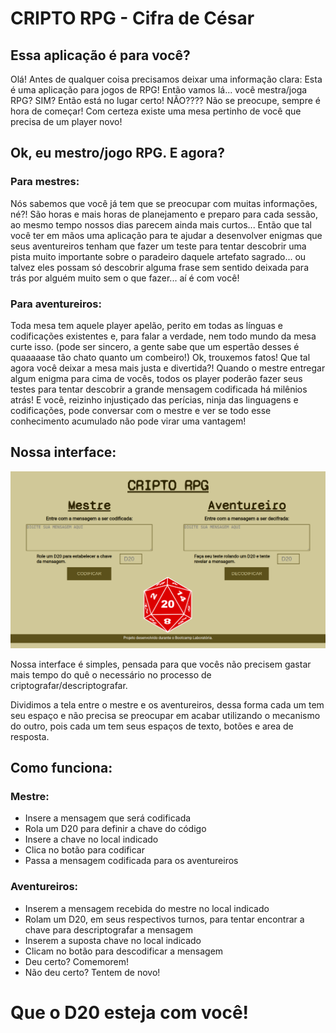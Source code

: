 # CRIPTO RPG - Cifra de César

## Essa aplicação é para você?
Olá! Antes de qualquer coisa precisamos deixar uma informação clara:
Esta é uma aplicação para jogos de RPG!
Então vamos lá... você mestra/joga RPG?
SIM? Então está no lugar certo!
NÃO???? Não se preocupe, sempre é hora de começar! Com certeza existe uma mesa pertinho de você que precisa de um player novo!

## Ok, eu mestro/jogo RPG. E agora?
### Para mestres:
Nós sabemos que você já tem que se preocupar com muitas informações, né?! São horas e mais horas de planejamento e preparo para cada sessão, ao mesmo tempo nossos dias parecem ainda mais curtos...
Então que tal você ter em mãos uma aplicação para te ajudar a desenvolver enigmas que seus aventureiros tenham que fazer um teste para tentar descobrir uma pista muito importante sobre o paradeiro daquele artefato sagrado... ou talvez eles possam só descobrir alguma frase sem sentido deixada para trás por alguém muito sem o que fazer... aí é com você!

### Para aventureiros:
Toda mesa tem aquele player apelão, perito em todas as línguas e codificações existentes e, para falar a verdade, nem todo mundo da mesa curte isso. (pode ser sincero, a gente sabe que um espertão desses é quaaaaase tão chato quanto um combeiro!)
Ok, trouxemos fatos! Que tal agora você deixar a mesa mais justa e divertida?!
Quando o mestre entregar algum enigma para cima de vocês, todos os player poderão fazer seus testes para tentar descobrir a grande mensagem codificada há milênios atrás!
E você, reizinho injustiçado das perícias, ninja das linguagens e codificações, pode conversar com o mestre e ver se todo esse conhecimento acumulado não pode virar uma vantagem!

## Nossa interface:
![cripto-rpg](src/img/criptoRPG.png)

Nossa interface é simples, pensada para que vocês não precisem gastar mais tempo do quê o necessário no processo de criptografar/descriptografar.

Dividimos a tela entre o mestre e os aventureiros, dessa forma cada um tem seu espaço e não precisa se preocupar em acabar utilizando o mecanismo do outro, pois cada um tem seus espaços de texto, botões e area de resposta.

## Como funciona:
### Mestre:
* Insere a mensagem que será codificada
* Rola um D20 para definir a chave do código
* Insere a chave no local indicado
* Clica no botão para codificar
* Passa a mensagem codificada para os aventureiros

### Aventureiros:
* Inserem a mensagem recebida do mestre no local indicado
* Rolam um D20, em seus respectivos turnos, para tentar encontrar a chave para descriptografar a mensagem
* Inserem a suposta chave no local indicado
* Clicam no botão para descodificar a mensagem
* Deu certo? Comemorem!
* Não deu certo? Tentem de novo!

# Que o D20 esteja com você!